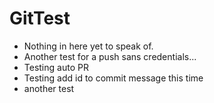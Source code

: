 # GitTest

- Nothing in here yet to speak of.
- Another test for a push sans credentials...
- Testing auto PR
- Testing add id to commit message this time
- another test

